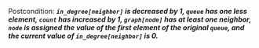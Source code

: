 Postcondition: ***`in_degree[neighbor]` is decreased by 1, `queue` has one less element, `count` has increased by 1, `graph[node]` has at least one neighbor, `node` is assigned the value of the first element of the original `queue`, and the current value of `in_degree[neighbor]` is 0.***